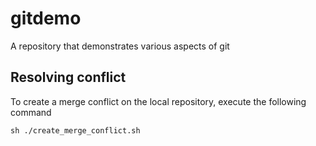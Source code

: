 # gitdemo
A repository that demonstrates various aspects of git


## Resolving conflict

To create a merge conflict on the local repository, execute the following command 

`sh ./create_merge_conflict.sh`